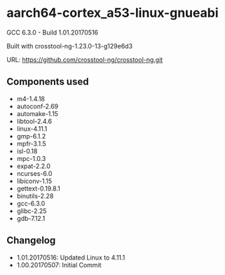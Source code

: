 # aarch64-cortex_a53-linux-gnueabi

GCC 6.3.0 - Build 1.01.20170516


Built with crosstool-ng-1.23.0-13-g129e6d3

URL: https://github.com/crosstool-ng/crosstool-ng.git

## Components used

- m4-1.4.18
- autoconf-2.69
- automake-1.15
- libtool-2.4.6
- linux-4.11.1
- gmp-6.1.2
- mpfr-3.1.5
- isl-0.18
- mpc-1.0.3
- expat-2.2.0
- ncurses-6.0
- libiconv-1.15
- gettext-0.19.8.1
- binutils-2.28
- gcc-6.3.0
- glibc-2.25
- gdb-7.12.1

## Changelog

- 1.01.20170516: Updated Linux to 4.11.1
- 1.00.20170507: Initial Commit

